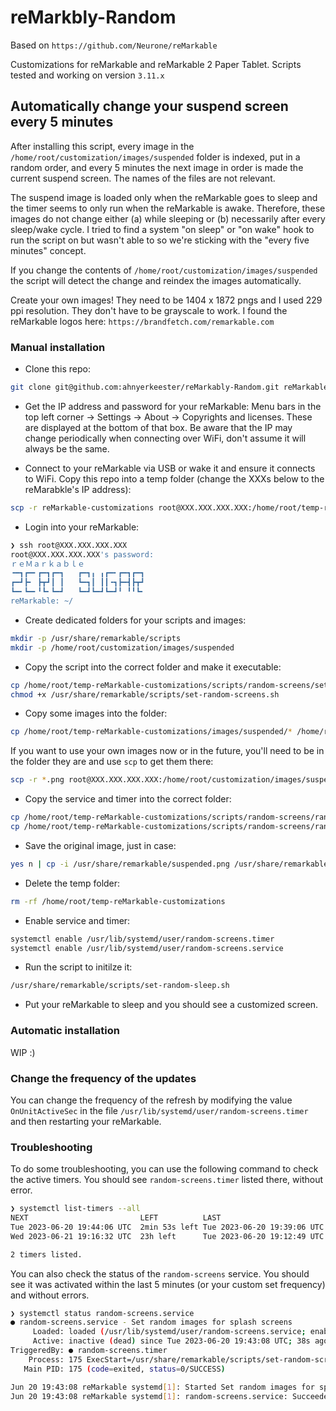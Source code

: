 # reMarkbly-Random

Based on `https://github.com/Neurone/reMarkable`

Customizations for reMarkable and reMarkable 2 Paper Tablet.
Scripts tested and working on version `3.11.x`

## Automatically change your suspend screen every 5 minutes

After installing this script, every image in the `/home/root/customization/images/suspended` folder is indexed, put in a random order, and every 5 minutes the next image in order is made the current suspend screen. The names of the files are not relevant.

The suspend image is loaded only when the reMarkable goes to sleep and the timer seems to only run when the reMarkable is awake. Therefore, these images do not change either (a) while sleeping or (b) necessarily after every sleep/wake cycle. I tried to find a system "on sleep" or "on wake" hook to run the script on but wasn't able to so we're sticking with the "every five minutes" concept.

If you change the contents of `/home/root/customization/images/suspended` the script will detect the change and reindex the images automatically.

Create your own images! They need to be 1404 x 1872 pngs and I used 229 ppi resolution. They don't have to be grayscale to work. I found the reMarkable logos here: `https://brandfetch.com/remarkable.com`

### Manual installation

- Clone this repo:

```bash
git clone git@github.com:ahnyerkeester/reMarkably-Random.git reMarkable-customizations
```

- Get the IP address and password for your reMarkable: Menu bars in the top left corner -> Settings -> About -> Copyrights and licenses. These are displayed at the bottom of that box. Be aware that the IP may change periodically when connecting over WiFi, don't assume it will always be the same.

- Connect to your reMarkable via USB or wake it and ensure it connects to WiFi. Copy this repo into a temp folder (change the XXXs below to the reMarabkle's IP address):

```bash
scp -r reMarkable-customizations root@XXX.XXX.XXX.XXX:/home/root/temp-reMarkable-customizations
```

- Login into your reMarkable:

```bash
❯ ssh root@XXX.XXX.XXX.XXX
root@XXX.XXX.XXX.XXX's password:
ｒｅＭａｒｋａｂｌｅ
╺━┓┏━╸┏━┓┏━┓   ┏━┓╻ ╻┏━╸┏━┓┏━┓
┏━┛┣╸ ┣┳┛┃ ┃   ┗━┓┃ ┃┃╺┓┣━┫┣┳┛
┗━╸┗━╸╹┗╸┗━┛   ┗━┛┗━┛┗━┛╹ ╹╹┗╸
reMarkable: ~/
```

- Create dedicated folders for your scripts and images:

```bash
mkdir -p /usr/share/remarkable/scripts
mkdir -p /home/root/customization/images/suspended
```

- Copy the script into the correct folder and make it executable:

```bash
cp /home/root/temp-reMarkable-customizations/scripts/random-screens/set-random-screens.sh /usr/share/remarkable/scripts/
chmod +x /usr/share/remarkable/scripts/set-random-screens.sh
```

- Copy some images into the folder:

```bash
cp /home/root/temp-reMarkable-customizations/images/suspended/* /home/root/customization/images/suspended
```

If you want to use your own images now or in the future, you'll need to be in the folder they are and use `scp` to get them there:

```bash
scp -r *.png root@XXX.XXX.XXX.XXX:/home/root/customization/images/suspended
```

- Copy the service and timer into the correct folder:

```bash
cp /home/root/temp-reMarkable-customizations/scripts/random-screens/random-screens.service /usr/lib/systemd/user/random-screens.service
cp /home/root/temp-reMarkable-customizations/scripts/random-screens/random-screens.timer /usr/lib/systemd/user/random-screens.timer
```

- Save the original image, just in case:

```bash
yes n | cp -i /usr/share/remarkable/suspended.png /usr/share/remarkable/suspended.original.png
```

- Delete the temp folder:

```bash
rm -rf /home/root/temp-reMarkable-customizations
```

- Enable service and timer:

```bash
systemctl enable /usr/lib/systemd/user/random-screens.timer
systemctl enable /usr/lib/systemd/user/random-screens.service
```

- Run the script to initilze it:

```bash
/usr/share/remarkable/scripts/set-random-sleep.sh
```

- Put your reMarkable to sleep and you should see a customized screen.

### Automatic installation

WIP :)

### Change the frequency of the updates

You can change the frequency of the refresh by modifying the value `OnUnitActiveSec` in the file `/usr/lib/systemd/user/random-screens.timer` and then restarting your reMarkable.

### Troubleshooting

To do some troubleshooting, you can use the following command to check the active timers. You should see `random-screens.timer` listed there, without error.

```bash
❯ systemctl list-timers --all
NEXT                         LEFT          LAST                         PASSED      UNIT                         ACTIVATES
Tue 2023-06-20 19:44:06 UTC  2min 53s left Tue 2023-06-20 19:39:06 UTC  2min 6s ago random-screens.timer         random-screens.service
Wed 2023-06-21 19:16:32 UTC  23h left      Tue 2023-06-20 19:12:49 UTC  28min ago   systemd-tmpfiles-clean.timer systemd-tmpfiles-clean.service

2 timers listed.
```

You can also check the status of the `random-screens` service. You should see it was activated within the last 5 minutes (or your custom set frequency) and without errors.

```bash
❯ systemctl status random-screens.service
● random-screens.service - Set random images for splash screens
     Loaded: loaded (/usr/lib/systemd/user/random-screens.service; enabled; vendor preset: disabled)
     Active: inactive (dead) since Tue 2023-06-20 19:43:08 UTC; 38s ago
TriggeredBy: ● random-screens.timer
    Process: 175 ExecStart=/usr/share/remarkable/scripts/set-random-screens.sh (code=exited, status=0/SUCCESS)
   Main PID: 175 (code=exited, status=0/SUCCESS)

Jun 20 19:43:08 reMarkable systemd[1]: Started Set random images for splash screens.
Jun 20 19:43:08 reMarkable systemd[1]: random-screens.service: Succeeded.
```
